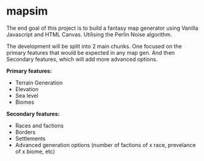 # mapsim

The end goal of this project is to build a fantasy map generator using Vanilla Javascript and HTML Canvas. Utilising the Perlin Noise algorithm.

The development will be split into 2 main chunks. One focused on the primary features that would be expected in any map gen. And then Secondary features, which will add more advanced options.

**Primary features:**
   - Terrain Generation
   - Elevation
   - Sea level
   - Biomes

**Secondary features:**
   - Races and factions
   - Borders
   - Settlements
   - Advanced generation options (number of factions of x race, prevelance of x biome, etc)

